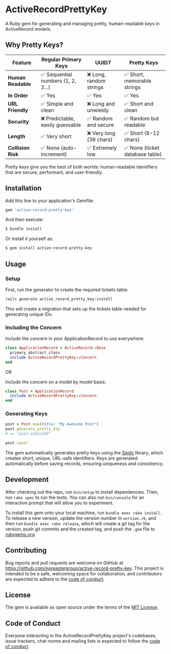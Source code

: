 # ActiveRecordPrettyKey

A Ruby gem for generating and managing pretty, human-readable keys in ActiveRecord models.

## Why Pretty Keys?

| Feature | Regular Primary Keys | UUID7 | Pretty Keys |
|---------|---------------------|-------|-------------|
| **Human Readable** | ✅ Sequential numbers (1, 2, 3...) | ❌ Long, random strings | ✅ Short, memorable strings |
| **In Order** | ✅ Yes |  ✅ Yes |  ✅ Yes |
| **URL Friendly** | ✅ Simple and clean | ❌ Long and unwieldy | ✅ Short and clean |
| **Security** | ❌ Predictable, easily guessable | ✅ Random and secure | ✅ Random but readable |
| **Length** | ✅ Very short | ❌ Very long (36 chars) | ✅ Short (8-12 chars) |
| **Collision Risk** | ✅ None (auto-increment) | ✅ Extremely low | ✅ None (ticket database table) |

Pretty keys give you the best of both worlds: human-readable identifiers that are secure, performant, and user-friendly.

## Installation

Add this line to your application's Gemfile:

```ruby
gem 'active-record-pretty-key'
```

And then execute:

```bash
$ bundle install
```

Or install it yourself as:

```bash
$ gem install active-record-pretty-key
```

## Usage

### Setup

First, run the generator to create the required tickets table:

```bash
rails generate active_record_pretty_key:install
```

This will create a migration that sets up the tickets table needed for generating unique IDs.

### Including the Concern

Include the concern in your ApplicationRecord to use everywhere:
```ruby
class ApplicationRecord < ActiveRecord::Base
  primary_abstract_class
  include ActiveRecordPrettyKey::Concern
end
```

OR

Include the concern on a model by model basis:
```ruby
class Post < ApplicationRecord
  include ActiveRecordPrettyKey::Concern
end
```

### Generating Keys

```ruby
post = Post.new(title: "My Awesome Post")
post.generate_pretty_key
# => "post-a1b2c3d4"

post.save!
```

The gem automatically generates pretty keys using the [Sqids](https://github.com/sqids/sqids-ruby) library, which creates short, unique, URL-safe identifiers. Keys are generated automatically before saving records, ensuring uniqueness and consistency.

## Development

After checking out the repo, run `bin/setup` to install dependencies. Then, run `rake spec` to run the tests. You can also run `bin/console` for an interactive prompt that will allow you to experiment.

To install this gem onto your local machine, run `bundle exec rake install`. To release a new version, update the version number in `version.rb`, and then run `bundle exec rake release`, which will create a git tag for the version, push git commits and the created tag, and push the `.gem` file to [rubygems.org](https://rubygems.org).

## Contributing

Bug reports and pull requests are welcome on GitHub at https://github.com/noreastergroup/active-record-pretty-key. This project is intended to be a safe, welcoming space for collaboration, and contributors are expected to adhere to the [code of conduct](https://github.com/noreastergroup/active-record-pretty-key/blob/main/CODE_OF_CONDUCT.md).

## License

The gem is available as open source under the terms of the [MIT License](https://opensource.org/licenses/MIT).

## Code of Conduct

Everyone interacting in the ActiveRecordPrettyKey project's codebases, issue trackers, chat rooms and mailing lists is expected to follow the [code of conduct](https://github.com/noreastergroup/active-record-pretty-key/blob/main/CODE_OF_CONDUCT.md).

